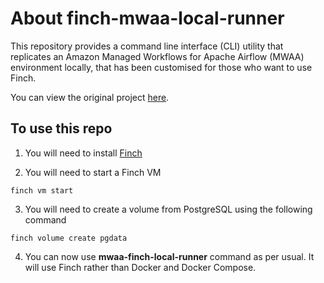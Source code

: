 # About finch-mwaa-local-runner

This repository provides a command line interface (CLI) utility that replicates an Amazon Managed Workflows for Apache Airflow (MWAA) environment locally, that has been customised for those who want to use Finch.


You can view the original project [here](https://github.com/aws/aws-mwaa-local-runner).

## To use this repo

1. You will need to install [Finch](https://github.com/runfinch/finch)

2. You will need to start a Finch VM

```
finch vm start
```

3. You will need to create a volume from PostgreSQL using the following command

```
finch volume create pgdata
```

4. You can now use  **mwaa-finch-local-runner** command as per usual. It will use Finch rather than Docker and Docker Compose.

